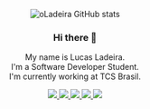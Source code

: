 <div align="center"/>

![oLadeira GitHub stats](https://github-readme-stats.vercel.app/api?username=oLadeira&show_icons=true&icon_color=4ebcf0&hide_border=true&theme=dark&bg_color=0D1117)
     
### Hi there 👋

My name is Lucas Ladeira.
<br/>I'm a Software Developer Student.
<br/>I'm currently working at TCS Brasil.

<p align="center">
       
  <a href="" alt="Java" target="_blank">
    <img src="https://img.shields.io/badge/java-%23ED8B00.svg?style=for-the-badge&logo=java&logoColor=white"/>
  </a>

  <a href="" alt="Spring" target="_blank">
    <img src="https://img.shields.io/badge/spring-%236DB33F.svg?style=for-the-badge&logo=spring&logoColor=white"/>
  </a>

  <a href="" alt="MySQL" target="_blank">
    <img src="https://img.shields.io/badge/mysql-%2300f.svg?style=for-the-badge&logo=mysql&logoColor=white"/>
  </a>
     
  <a href="" alt="PostgreSQL" target="_blank">
    <img src="https://img.shields.io/badge/postgres-%23316192.svg?style=for-the-badge&logo=postgresql&logoColor=white"/>
  </a>   

  <a href="" alt="Git" target="_blank">
    <img src="https://img.shields.io/badge/git-%23F05033.svg?style=for-the-badge&logo=git&logoColor=white"/>
  </a>

</p>




<!--
**oLadeira/oLadeira** is a ✨ _special_ ✨ repository because its `README.md` (this file) appears on your GitHub profile.

Here are some ideas to get you started:

- 🔭 I’m currently working on ...
- 🌱 I’m currently learning ...
- 👯 I’m looking to collaborate on ...
- 🤔 I’m looking for help with ...
- 💬 Ask me about ...
- 📫 How to reach me: ...
- 😄 Pronouns: ...
- ⚡ Fun fact: ...
-->
